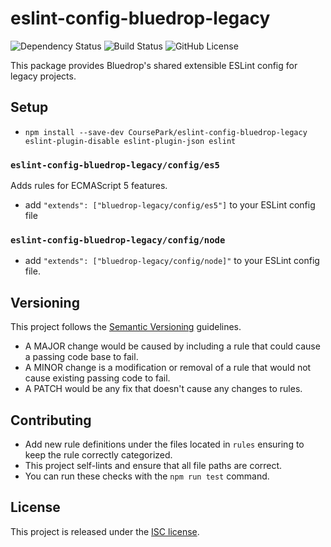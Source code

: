# eslint-config-bluedrop-legacy

![Dependency Status](https://david-dm.org/CoursePark/eslint-config-bluedrop-legacy.svg)
![Build Status](https://travis-ci.org/CoursePark/eslint-config-bluedrop-legacy.svg?branch=master)
![GitHub License](https://img.shields.io/badge/license-ISC-blue.svg)

This package provides Bluedrop's shared extensible ESLint config for legacy projects.

## Setup

- `npm install --save-dev CoursePark/eslint-config-bluedrop-legacy eslint-plugin-disable eslint-plugin-json eslint`

### `eslint-config-bluedrop-legacy/config/es5`

Adds rules for ECMAScript 5 features.

- add `"extends": ["bluedrop-legacy/config/es5"]` to your ESLint config file

### `eslint-config-bluedrop-legacy/config/node`

- add `"extends": ["bluedrop-legacy/config/node]"` to your ESLint config file.

## Versioning

This project follows the [Semantic Versioning](http://semver.org/) guidelines.
- A MAJOR change would be caused by including a rule that could cause a passing code base to fail.
- A MINOR change is a modification or removal of a rule that would not cause existing passing code to fail.
- A PATCH would be any fix that doesn't cause any changes to rules. 

## Contributing

- Add new rule definitions under the files located in `rules` ensuring to keep the rule correctly categorized.
- This project self-lints and ensure that all file paths are correct.
- You can run these checks with the `npm run test` command.

## License

This project is released under the [ISC license](https://raw.githubusercontent.com/CoursePark/eslint-config-bluedrop-legacy/master/LICENSE).

